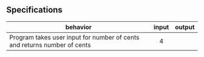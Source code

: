## Specifications

| behavior |  input   |  output  |
|----------|:--------:|:--------:|
|Program takes user input for number of cents and returns number of cents| 4 